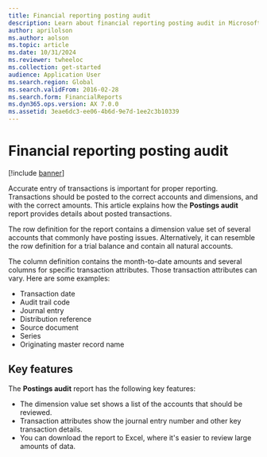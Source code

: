 ```yaml
---
title: Financial reporting posting audit
description: Learn about financial reporting posting audit in Microsoft Dynamics 365 Finance.
author: aprilolson
ms.author: aolson
ms.topic: article
ms.date: 10/31/2024
ms.reviewer: twheeloc
ms.collection: get-started
audience: Application User
ms.search.region: Global
ms.search.validFrom: 2016-02-28
ms.search.form: FinancialReports
ms.dyn365.ops.version: AX 7.0.0
ms.assetid: 3eae6dc3-ee06-4b6d-9e7d-1ee2c3b10339
---
```


# Financial reporting posting audit

[!include [banner](../includes/banner.md)]

Accurate entry of transactions is important for proper reporting. Transactions should be posted to the correct accounts and dimensions, and with the correct amounts. This article explains how the **Postings audit** report provides details about posted transactions.

The row definition for the report contains a dimension value set of several accounts that commonly have posting issues. Alternatively, it can resemble the row definition for a trial balance and contain all natural accounts.

The column definition contains the month-to-date amounts and several columns for specific transaction attributes. Those transaction attributes can vary. Here are some examples:

- Transaction date
- Audit trail code
- Journal entry
- Distribution reference
- Source document
- Series
- Originating master record name

## Key features

The **Postings audit** report has the following key features:

- The dimension value set shows a list of the accounts that should be reviewed.
- Transaction attributes show the journal entry number and other key transaction details.
- You can download the report to Excel, where it's easier to review large amounts of data.
